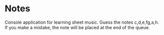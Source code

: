 # Notes
Console application for learning sheet music.
Guess the notes c,d,e,fg,a,h. If you make a mistake, the note will be placed at the end of the queue.
